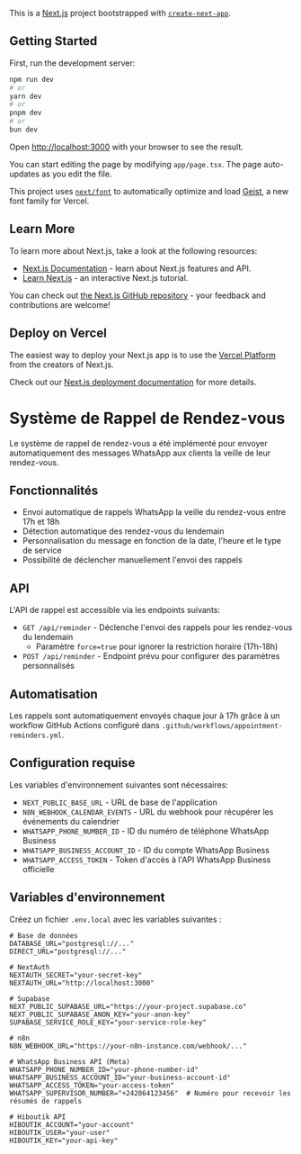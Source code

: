 This is a [Next.js](https://nextjs.org) project bootstrapped with [`create-next-app`](https://nextjs.org/docs/app/api-reference/cli/create-next-app).

## Getting Started

First, run the development server:

```bash
npm run dev
# or
yarn dev
# or
pnpm dev
# or
bun dev
```

Open [http://localhost:3000](http://localhost:3000) with your browser to see the result.

You can start editing the page by modifying `app/page.tsx`. The page auto-updates as you edit the file.

This project uses [`next/font`](https://nextjs.org/docs/app/building-your-application/optimizing/fonts) to automatically optimize and load [Geist](https://vercel.com/font), a new font family for Vercel.

## Learn More

To learn more about Next.js, take a look at the following resources:

- [Next.js Documentation](https://nextjs.org/docs) - learn about Next.js features and API.
- [Learn Next.js](https://nextjs.org/learn) - an interactive Next.js tutorial.

You can check out [the Next.js GitHub repository](https://github.com/vercel/next.js) - your feedback and contributions are welcome!

## Deploy on Vercel

The easiest way to deploy your Next.js app is to use the [Vercel Platform](https://vercel.com/new?utm_medium=default-template&filter=next.js&utm_source=create-next-app&utm_campaign=create-next-app-readme) from the creators of Next.js.

Check out our [Next.js deployment documentation](https://nextjs.org/docs/app/building-your-application/deploying) for more details.

# Système de Rappel de Rendez-vous

Le système de rappel de rendez-vous a été implémenté pour envoyer automatiquement des messages WhatsApp aux clients la veille de leur rendez-vous.

## Fonctionnalités

- Envoi automatique de rappels WhatsApp la veille du rendez-vous entre 17h et 18h
- Détection automatique des rendez-vous du lendemain
- Personnalisation du message en fonction de la date, l'heure et le type de service
- Possibilité de déclencher manuellement l'envoi des rappels

## API

L'API de rappel est accessible via les endpoints suivants:

- `GET /api/reminder` - Déclenche l'envoi des rappels pour les rendez-vous du lendemain
  - Paramètre `force=true` pour ignorer la restriction horaire (17h-18h)
- `POST /api/reminder` - Endpoint prévu pour configurer des paramètres personnalisés

## Automatisation

Les rappels sont automatiquement envoyés chaque jour à 17h grâce à un workflow GitHub Actions configuré dans `.github/workflows/appointment-reminders.yml`.

## Configuration requise

Les variables d'environnement suivantes sont nécessaires:

- `NEXT_PUBLIC_BASE_URL` - URL de base de l'application
- `N8N_WEBHOOK_CALENDAR_EVENTS` - URL du webhook pour récupérer les événements du calendrier
- `WHATSAPP_PHONE_NUMBER_ID` - ID du numéro de téléphone WhatsApp Business
- `WHATSAPP_BUSINESS_ACCOUNT_ID` - ID du compte WhatsApp Business  
- `WHATSAPP_ACCESS_TOKEN` - Token d'accès à l'API WhatsApp Business officielle

## Variables d'environnement

Créez un fichier `.env.local` avec les variables suivantes :

```env
# Base de données
DATABASE_URL="postgresql://..."
DIRECT_URL="postgresql://..."

# NextAuth
NEXTAUTH_SECRET="your-secret-key"
NEXTAUTH_URL="http://localhost:3000"

# Supabase
NEXT_PUBLIC_SUPABASE_URL="https://your-project.supabase.co"
NEXT_PUBLIC_SUPABASE_ANON_KEY="your-anon-key"
SUPABASE_SERVICE_ROLE_KEY="your-service-role-key"

# n8n
N8N_WEBHOOK_URL="https://your-n8n-instance.com/webhook/..."

# WhatsApp Business API (Meta)
WHATSAPP_PHONE_NUMBER_ID="your-phone-number-id"
WHATSAPP_BUSINESS_ACCOUNT_ID="your-business-account-id"  
WHATSAPP_ACCESS_TOKEN="your-access-token"
WHATSAPP_SUPERVISOR_NUMBER="+242064123456"  # Numéro pour recevoir les résumés de rappels

# Hiboutik API
HIBOUTIK_ACCOUNT="your-account"
HIBOUTIK_USER="your-user"
HIBOUTIK_KEY="your-api-key"
```
